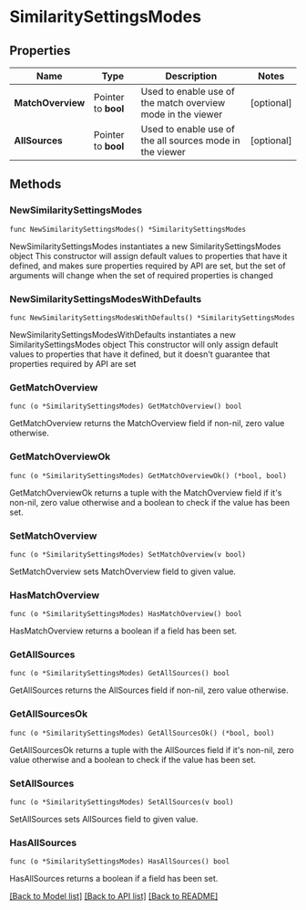 # SimilaritySettingsModes

## Properties

Name | Type | Description | Notes
------------ | ------------- | ------------- | -------------
**MatchOverview** | Pointer to **bool** | Used to enable use of the match overview mode in the viewer | [optional] 
**AllSources** | Pointer to **bool** | Used to enable use of the all sources mode in the viewer | [optional] 

## Methods

### NewSimilaritySettingsModes

`func NewSimilaritySettingsModes() *SimilaritySettingsModes`

NewSimilaritySettingsModes instantiates a new SimilaritySettingsModes object
This constructor will assign default values to properties that have it defined,
and makes sure properties required by API are set, but the set of arguments
will change when the set of required properties is changed

### NewSimilaritySettingsModesWithDefaults

`func NewSimilaritySettingsModesWithDefaults() *SimilaritySettingsModes`

NewSimilaritySettingsModesWithDefaults instantiates a new SimilaritySettingsModes object
This constructor will only assign default values to properties that have it defined,
but it doesn't guarantee that properties required by API are set

### GetMatchOverview

`func (o *SimilaritySettingsModes) GetMatchOverview() bool`

GetMatchOverview returns the MatchOverview field if non-nil, zero value otherwise.

### GetMatchOverviewOk

`func (o *SimilaritySettingsModes) GetMatchOverviewOk() (*bool, bool)`

GetMatchOverviewOk returns a tuple with the MatchOverview field if it's non-nil, zero value otherwise
and a boolean to check if the value has been set.

### SetMatchOverview

`func (o *SimilaritySettingsModes) SetMatchOverview(v bool)`

SetMatchOverview sets MatchOverview field to given value.

### HasMatchOverview

`func (o *SimilaritySettingsModes) HasMatchOverview() bool`

HasMatchOverview returns a boolean if a field has been set.

### GetAllSources

`func (o *SimilaritySettingsModes) GetAllSources() bool`

GetAllSources returns the AllSources field if non-nil, zero value otherwise.

### GetAllSourcesOk

`func (o *SimilaritySettingsModes) GetAllSourcesOk() (*bool, bool)`

GetAllSourcesOk returns a tuple with the AllSources field if it's non-nil, zero value otherwise
and a boolean to check if the value has been set.

### SetAllSources

`func (o *SimilaritySettingsModes) SetAllSources(v bool)`

SetAllSources sets AllSources field to given value.

### HasAllSources

`func (o *SimilaritySettingsModes) HasAllSources() bool`

HasAllSources returns a boolean if a field has been set.


[[Back to Model list]](../README.md#documentation-for-models) [[Back to API list]](../README.md#documentation-for-api-endpoints) [[Back to README]](../README.md)


